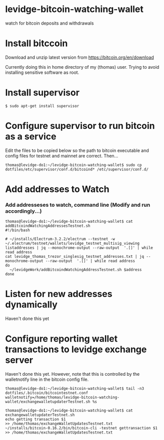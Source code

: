 # levidge-bitcoin-watching-wallet
watch for bitcoin deposits and withdrawals

# Install bitccoin

Download and unzip latest version from https://bitcoin.org/en/download

Currently doing this in home directory of my (thomas) user. Trying to avoid installing sensitive software as root.

# Install supervisor

	$ sudo apt-get install supervisor
	
# Configure supervisor to run bitcoin as a service

Edit the files to be copied below so the path to bitcoin executable and config files for testnet and mainnet are correct. Then...


	thomas@levidge-do1:~/levidge-bitcoin-watching-wallet$ sudo cp dotfiles/etc/supervisor/conf.d/bitcoind* /etc/supervisor/conf.d/

# Add addresses to Watch

### Add addresseses to watch, command line (Modify and run accordingly...)
	thomas@levidge-do1:~/levidge-bitcoin-watching-wallet$ cat addBitcoindWatchingAddressesTestnet.sh 
	#!/bin/bash
	
	# ~/installs/Electrum-3.2.2/electrum --testnet -w ~/.electrum/testnet/wallets/levidge_testnet_multisig_viewing 	listaddresses | jq --monochrome-output --raw-output  '.[]' | while read address
	cat levidge_thomas_trezor_singlesig_testnet_addresses.txt | jq --monochrome-output --raw-output  '.[]' | while read address
	do
	  ~/levidgeWork/addBitcoindWatchingAddressTestnet.sh $address  
	done

# Listen for new addresses dynamically

Haven't done this yet

# Configure reporting wallet transactions to levidge exchange server

Haven't done this yet. However, note that this is controlled by the walletnotify line in the bitcoin config file. 

	thomas@levidge-do1:~/levidge-bitcoin-watching-wallet$ tail -n3 dotfiles/.bitcoin/bitcointestnet.conf 
	walletnotify=/home/thomas/levidge-bitcoin-watching-wallet/exchangewalletupdaterTestnet.sh %s
	
	thomas@levidge-do1:~/levidge-bitcoin-watching-wallet$ cat exchangewalletupdaterTestnet.sh 
	echo getting transaction $1                                          >> /home/thomas/exchangeWalletUpdatesTestnet.txt
	~/installs/bitcoin-0.16.2/bin/bitcoin-cli -testnet gettransaction $1 >> /home/thomas/exchangeWalletUpdatesTestnet.txt
	

